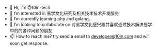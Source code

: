 - 👋 Hi, I’m @10in-tech
- 👀 I’m interested in 易学文化研究及相关技术技术开发服务
- 🌱 I’m currently learning php and golang.
- 💞️ I’m looking to collaborate on 对易学文化感兴趣并喜欢通过技术解决易学中的的各种问题的朋友
- 📫 How to reach me? try send a email to developer@10in.com and will soon get response.

<!---
10in-tech/10in-tech is a ✨ special ✨ repository because its `README.md` (this file) appears on your GitHub profile.
You can click the Preview link to take a look at your changes.
--->
